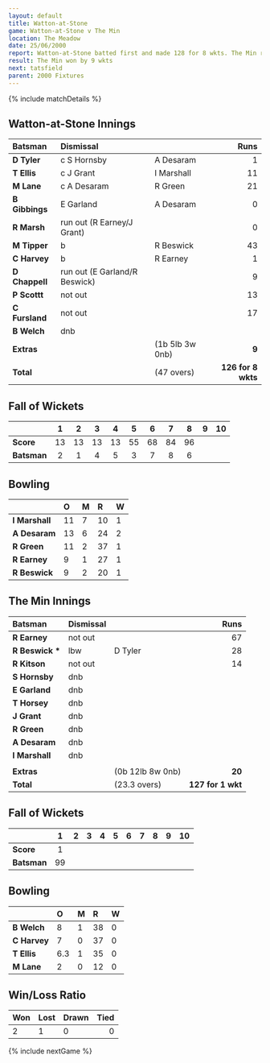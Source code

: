 ```yaml
---
layout: default
title: Watton-at-Stone
game: Watton-at-Stone v The Min
location: The Meadow
date: 25/06/2000
report: Watton-at-Stone batted first and made 128 for 8 wkts. The Min replied with 127 for 1 wkt
result: The Min won by 9 wkts
next: tatsfield
parent: 2000 Fixtures
---
```


{% include matchDetails %}


## Watton-at-Stone Innings

| Batsman | Dismissal |  | Runs |
|:---|:---|---|---:|
| **D Tyler** | c S Hornsby | A Desaram | 1 |
| **T Ellis** | c J Grant | I Marshall | 11 |
| **M Lane** | c A Desaram | R Green | 21 |
| **B Gibbings** | E Garland | A Desaram | 0 |
| **R Marsh** | run out (R Earney/J Grant) |   | 0 |
| **M Tipper** | b | R Beswick | 43 |
| **C Harvey** | b | R Earney | 1 |
| **D Chappell** | run out (E Garland/R Beswick) |  | 9 |
| **P Scottt** | not out |  | 13 |
| **C Fursland** | not out |  | 17 |
| **B Welch** | dnb |  |  |
| **Extras** | | (1b 5lb 3w 0nb) | **9** |
| **Total** | | (47 overs) | **126 for 8 wkts** |

## Fall of Wickets

| | 1 | 2 | 3 | 4 | 5 | 6 | 7 | 8 | 9 | 10 |
|---|:---:|:---:|:---:|:---:|:---:|:---:|:---:|:---:|:---:|:---:|
| **Score** | 13 | 13 | 13 | 13 | 55 | 68 | 84 | 96 |  |  |
| **Batsman** | 2 | 1 | 4 | 5 | 3 | 7 | 8 | 6 |  |  |

## Bowling

| | O | M | R | W |
|---|:---|:---|:---|:---|
| **I Marshall** | 11 | 7 | 10 | 1 |
| **A Desaram** | 13 | 6 | 24 | 2 |
| **R Green** | 11 | 2 | 37 | 1 |
| **R Earney** | 9 | 1 | 27 | 1 |
| **R Beswick** | 9 | 2 | 20 | 1 |

## The Min Innings

| Batsman | Dismissal |  | Runs |
|:---|:---|---|---:|
| **R Earney** | not out |  | 67 |
| **R Beswick &#42;** | lbw | D Tyler | 28 |
| **R Kitson** | not out |  | 14 |
| **S Hornsby** | dnb |  |  |
| **E Garland** | dnb |  |  |
| **T Horsey** | dnb |  |  |
| **J Grant** | dnb |  |  |
| **R Green** | dnb |  |  |
| **A Desaram** | dnb |  |  |
| **I Marshall** | dnb |  |  |
|  |  |  |  |
| **Extras** | | (0b 12lb 8w 0nb) | **20** |
| **Total** | | (23.3 overs) | **127 for 1 wkt** |

## Fall of Wickets

| | 1 | 2 | 3 | 4 | 5 | 6 | 7 | 8 | 9 | 10 |
|---|:---:|:---:|:---:|:---:|:---:|:---:|:---:|:---:|:---:|:---:|
| **Score** | 1 |  |  |  |  |  |  |  |  |  |
| **Batsman** | 99 |  |  |  |  |  |  |  |  |  |

## Bowling

| | O | M | R | W |
|---|:---|:---|:---|:---|
| **B Welch** | 8 | 1 | 38 | 0 |
| **C Harvey** | 7 | 0 | 37 | 0 |
| **T Ellis** | 6.3 | 1 | 35 | 0 |
| **M Lane** | 2 | 0 | 12 | 0 |

## Win/Loss Ratio

| Won | Lost | Drawn | Tied |
|:---|:---|:---|---:|
| 2 | 1 | 0 | 0 |

{% include nextGame %}